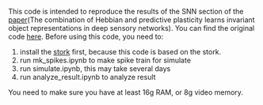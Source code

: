 This code is intended to reproduce the results of the SNN section of the [paper](https://www.nature.com/articles/s41593-023-01460-y)(The combination of Hebbian and predictive plasticity learns invariant object representations in deep sensory networks). You can find the original code [here](https://github.com/fmi-basel/latent-predictive-learning). Before using this code, you need to:

1. install the [stork](https://github.com/fmi-basel/stork?tab=readme-ov-file) first, because this code is based on the stork.
2. run mk_spikes.ipynb to make spike train for simulate
3. run simulate.ipynb, this may take several days
4. run analyze_result.ipynb to analyze result

You need to make sure you have at least 16g RAM, or 8g video memory.


